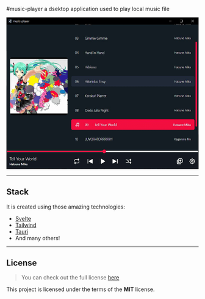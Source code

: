#music-player
 a dsektop application used to play local music file
 
<img src="./res/output.png" alt="music-player" >

---

## Stack
It is created using those amazing technologies:
- [Svelte](https://svelte.dev/)
- [Tailwind](https://tailwindcss.com/)
- [Tauri](https://tauri.studio/)
- And many others!

---

## License
>You can check out the full license [here](https://github.com/hafizhaziq307/music-player/blob/main/LICENSE)

This project is licensed under the terms of the **MIT** license.

